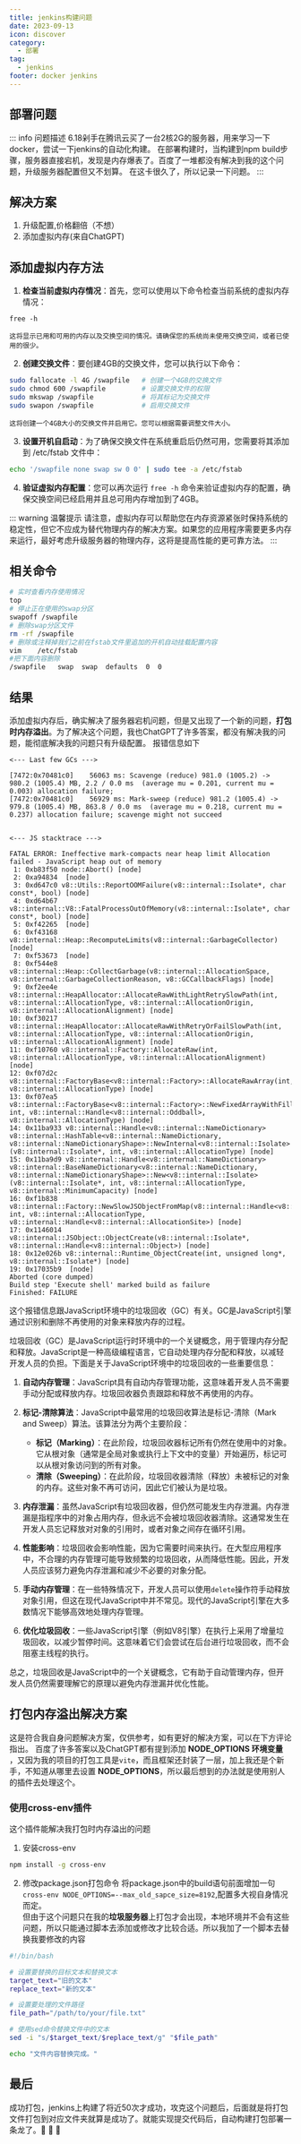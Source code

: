 ```yaml
---
title: jenkins构建问题
date: 2023-09-13
icon: discover
category:
  - 部署
tag:
  - jenkins
footer: docker jenkins
---
```


## 部署问题

::: info 问题描述
    6.18剁手在腾讯云买了一台2核2G的服务器，用来学习一下docker，尝试一下jenkins的自动化构建。 
    在部署构建时，当构建到npm build步骤，服务器直接宕机，发现是内存爆表了。百度了一堆都没有解决到我的这个问题，升级服务器配置但又不划算。 
    在这卡很久了，所以记录一下问题。
:::

## 解决方案
1. 升级配置,价格翻倍（不想）
2. 添加虚拟内存(来自ChatGPT)

## 添加虚拟内存方法

1. **检查当前虚拟内存情况**：首先，您可以使用以下命令检查当前系统的虚拟内存情况：
``` linux
free -h
```
    这将显示已用和可用的内存以及交换空间的情况。请确保您的系统尚未使用交换空间，或者已使用的很少。 

2. **创建交换文件**：要创建4GB的交换文件，您可以执行以下命令：
``` bash
sudo fallocate -l 4G /swapfile   # 创建一个4GB的交换文件
sudo chmod 600 /swapfile         # 设置交换文件的权限
sudo mkswap /swapfile            # 将其标记为交换文件
sudo swapon /swapfile            # 启用交换文件
```
    这将创建一个4GB大小的交换文件并启用它。您可以根据需要调整文件大小。
3. **设置开机自启动**：为了确保交换文件在系统重启后仍然可用，您需要将其添加到 /etc/fstab 文件中：
``` bash
echo '/swapfile none swap sw 0 0' | sudo tee -a /etc/fstab
```

4. **验证虚拟内存配置**：您可以再次运行 `free -h` 命令来验证虚拟内存的配置，确保交换空间已经启用并且总可用内存增加到了4GB。

::: warning 温馨提示
请注意，虚拟内存可以帮助您在内存资源紧张时保持系统的稳定性，但它不应成为替代物理内存的解决方案。如果您的应用程序需要更多内存来运行，最好考虑升级服务器的物理内存，这将是提高性能的更可靠方法。
:::

## 相关命令

```bash
# 实时查看内存使用情况
top
# 停止正在使用的swap分区
swapoff /swapfile
# 删除swap分区文件
rm -rf /swapfile
# 删除或注释掉我们之前在fstab文件里追加的开机自动挂载配置内容
vim    /etc/fstab
#把下面内容删除
/swapfile   swap  swap  defaults  0  0
```

## 结果
添加虚拟内存后，确实解决了服务器宕机问题，但是又出现了一个新的问题，**打包时内存溢出**。为了解决这个问题，我也ChatGPT了许多答案，都没有解决我的问题，能彻底解决我的问题只有升级配置。 
报错信息如下
```
<--- Last few GCs --->

[7472:0x70481c0]    56063 ms: Scavenge (reduce) 981.0 (1005.2) -> 980.2 (1005.4) MB, 2.2 / 0.0 ms  (average mu = 0.201, current mu = 0.003) allocation failure; 
[7472:0x70481c0]    56929 ms: Mark-sweep (reduce) 981.2 (1005.4) -> 979.8 (1005.4) MB, 863.8 / 0.0 ms  (average mu = 0.218, current mu = 0.237) allocation failure; scavenge might not succeed


<--- JS stacktrace --->

FATAL ERROR: Ineffective mark-compacts near heap limit Allocation failed - JavaScript heap out of memory
 1: 0xb83f50 node::Abort() [node]
 2: 0xa94834  [node]
 3: 0xd647c0 v8::Utils::ReportOOMFailure(v8::internal::Isolate*, char const*, bool) [node]
 4: 0xd64b67 v8::internal::V8::FatalProcessOutOfMemory(v8::internal::Isolate*, char const*, bool) [node]
 5: 0xf42265  [node]
 6: 0xf43168 v8::internal::Heap::RecomputeLimits(v8::internal::GarbageCollector) [node]
 7: 0xf53673  [node]
 8: 0xf544e8 v8::internal::Heap::CollectGarbage(v8::internal::AllocationSpace, v8::internal::GarbageCollectionReason, v8::GCCallbackFlags) [node]
 9: 0xf2ee4e v8::internal::HeapAllocator::AllocateRawWithLightRetrySlowPath(int, v8::internal::AllocationType, v8::internal::AllocationOrigin, v8::internal::AllocationAlignment) [node]
10: 0xf30217 v8::internal::HeapAllocator::AllocateRawWithRetryOrFailSlowPath(int, v8::internal::AllocationType, v8::internal::AllocationOrigin, v8::internal::AllocationAlignment) [node]
11: 0xf10760 v8::internal::Factory::AllocateRaw(int, v8::internal::AllocationType, v8::internal::AllocationAlignment) [node]
12: 0xf07d2c v8::internal::FactoryBase<v8::internal::Factory>::AllocateRawArray(int, v8::internal::AllocationType) [node]
13: 0xf07ea5 v8::internal::FactoryBase<v8::internal::Factory>::NewFixedArrayWithFiller(v8::internal::Handle<v8::internal::Map>, int, v8::internal::Handle<v8::internal::Oddball>, v8::internal::AllocationType) [node]
14: 0x11ba933 v8::internal::Handle<v8::internal::NameDictionary> v8::internal::HashTable<v8::internal::NameDictionary, v8::internal::NameDictionaryShape>::NewInternal<v8::internal::Isolate>(v8::internal::Isolate*, int, v8::internal::AllocationType) [node]
15: 0x11ba9d9 v8::internal::Handle<v8::internal::NameDictionary> v8::internal::BaseNameDictionary<v8::internal::NameDictionary, v8::internal::NameDictionaryShape>::New<v8::internal::Isolate>(v8::internal::Isolate*, int, v8::internal::AllocationType, v8::internal::MinimumCapacity) [node]
16: 0xf1b838 v8::internal::Factory::NewSlowJSObjectFromMap(v8::internal::Handle<v8::internal::Map>, int, v8::internal::AllocationType, v8::internal::Handle<v8::internal::AllocationSite>) [node]
17: 0x1146014 v8::internal::JSObject::ObjectCreate(v8::internal::Isolate*, v8::internal::Handle<v8::internal::Object>) [node]
18: 0x12e026b v8::internal::Runtime_ObjectCreate(int, unsigned long*, v8::internal::Isolate*) [node]
19: 0x17035b9  [node]
Aborted (core dumped)
Build step 'Execute shell' marked build as failure
Finished: FAILURE
```
这个报错信息跟JavaScript环境中的垃圾回收（GC）有关。GC是JavaScript引擎通过识别和删除不再使用的对象来释放内存的过程。

垃圾回收（GC）是JavaScript运行时环境中的一个关键概念，用于管理内存分配和释放。JavaScript是一种高级编程语言，它自动处理内存分配和释放，以减轻开发人员的负担。下面是关于JavaScript环境中的垃圾回收的一些重要信息：

1. **自动内存管理**：JavaScript具有自动内存管理功能，这意味着开发人员不需要手动分配或释放内存。垃圾回收器负责跟踪和释放不再使用的内存。

2. **标记-清除算法**：JavaScript中最常用的垃圾回收算法是标记-清除（Mark and Sweep）算法。该算法分为两个主要阶段：
   - **标记（Marking）**：在此阶段，垃圾回收器标记所有仍然在使用中的对象。它从根对象（通常是全局对象或执行上下文中的变量）开始遍历，标记可以从根对象访问到的所有对象。
   - **清除（Sweeping）**：在此阶段，垃圾回收器清除（释放）未被标记的对象的内存。这些对象不再可访问，因此它们被认为是垃圾。

3. **内存泄漏**：虽然JavaScript有垃圾回收器，但仍然可能发生内存泄漏。内存泄漏是指程序中的对象占用内存，但永远不会被垃圾回收器清除。这通常发生在开发人员忘记释放对对象的引用时，或者对象之间存在循环引用。

4. **性能影响**：垃圾回收会影响性能，因为它需要时间来执行。在大型应用程序中，不合理的内存管理可能导致频繁的垃圾回收，从而降低性能。因此，开发人员应该努力避免内存泄漏和减少不必要的对象分配。

5. **手动内存管理**：在一些特殊情况下，开发人员可以使用`delete`操作符手动释放对象引用，但这在现代JavaScript中并不常见。现代的JavaScript引擎在大多数情况下能够高效地处理内存管理。

6. **优化垃圾回收**：一些JavaScript引擎（例如V8引擎）在执行上采用了增量垃圾回收，以减少暂停时间。这意味着它们会尝试在后台进行垃圾回收，而不会阻塞主线程的执行。

总之，垃圾回收是JavaScript中的一个关键概念，它有助于自动管理内存，但开发人员仍然需要理解它的原理以避免内存泄漏并优化性能。

## 打包内存溢出解决方案
这是符合我自身问题解决方案，仅供参考，如有更好的解决方案，可以在下方评论指出。 
百度了许多答案以及ChatGPT都有提到添加 **NODE_OPTIONS 环境变量** ，又因为我的项目的打包工具是`vite`，而且框架还封装了一层，加上我还是个新手，不知道从哪里去设置 **NODE_OPTIONS**，所以最后想到的办法就是使用别人的插件去处理这个。 
### 使用cross-env插件
这个插件能解决我打包时内存溢出的问题
1. 安装cross-env
``` bash
npm install -g cross-env
```
2. 修改package.json打包命令
将package.json中的build语句前面增加一句`cross-env NODE_OPTIONS=--max_old_sapce_size=8192`,配置多大视自身情况而定。  
但由于这个问题只在我的**垃圾服务器**上打包才会出现，本地环境并不会有这些问题，所以只能通过脚本去添加或修改才比较合适。所以我加了一个脚本去替换我要修改的内容
```bash
#!/bin/bash

# 设置要替换的目标文本和替换文本
target_text="旧的文本"
replace_text="新的文本"

# 设置要处理的文件路径
file_path="/path/to/your/file.txt"

# 使用sed命令替换文件中的文本
sed -i "s/$target_text/$replace_text/g" "$file_path"

echo "文件内容替换完成。"
```

## 最后
成功打包，jenkins上构建了将近50次才成功，攻克这个问题后，后面就是将打包文件打包到对应文件夹就算是成功了。就能实现提交代码后，自动构建打包部署一条龙了。:speech_balloon: :fallen_leaf: :maple_leaf:
